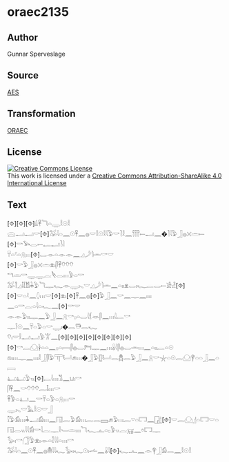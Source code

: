 # oraec2135

## Author

Gunnar Sperveslage

## Source

[AES](https://github.com/simondschweitzer/aes)

## Transformation

[ORAEC](https://oraec.github.io/)

## License

<a rel="license" href="http://creativecommons.org/licenses/by-sa/4.0/"><img alt="Creative Commons License" style="border-width:0" src="https://i.creativecommons.org/l/by-sa/4.0/88x31.png" /></a><br />This work is licensed under a <a rel="license" href="http://creativecommons.org/licenses/by-sa/4.0/">Creative Commons Attribution-ShareAlike 4.0 International License</a>

## Text

[⯑][⯑][⯑]𓏙𓋹𓆓𓏏𓇾𓎛𓇳𓎛<br>
𓈍𓂝𓂝𓎡[⯑]𓅮𓇋𓏏𓈖𓇳𓋹𓈖𓐍𓎟𓎛𓇳𓎛𓇋𓅱𓎡𓍘𓎛𓈖𓋣𓍿𓂝𓈖�𓍘𓇋𓅱𓃀𓐍𓏴𓏛𓍿<br>
[⯑]𓎡𓅨𓂋𓍿𓉻𓂝𓍘𓇋<br>
𓄜𓏏𓍢𓏏𓇶𓏥[⯑]𓂋𓁹𓏏𓁹𓁹𓈖𓈎𓌳𓌙𓏛𓎡𓎟<br>
[⯑]𓎡𓅱𓃀𓐍𓏴𓏛𓁷𓏤𓋴𓋹𓄣𓄣𓄣<br>
𓎔𓏛𓎡𓇾𓇾𓐛𓌸𓂋𓏥𓅱𓏏𓎡<br>
𓅮𓋾𓈎𓄤𓀨𓇓𓅱𓆓𓊃𓆑𓁹𓇾𓏤𓈅𓎟𓈎𓌳𓌙𓏛𓈖𓏏𓏤𓏤𓁷𓂋𓏤𓆑𓐛𓂋𓍿𓀀𓁐[⯑][⯑]𓎟𓏏𓍲𓈖𓆭𓏥𓎟[⯑]𓁷𓏤[⯑]𓋹𓈖𓐍[⯑]𓅱𓃀𓈖𓎡𓈖𓊃𓈖𓏥<br>
𓈖𓏏𓎡𓐛𓏏𓇋𓏏𓆑𓈖[⯑]𓎡𓎟<br>
𓁹𓁹𓅱𓏤𓏤𓊃𓈖𓅱𓃀𓈖𓇶𓎡𓊪𓏏𓂋𓇋𓆴𓁺𓋴𓈖𓏥𓇋𓐛𓎡<br>
𓊃𓌉𓇳𓈖𓄜𓏏𓅱𓏏𓎡𓇾𓏤�𓂋𓇥𓂋𓆑<br>
𓄣𓏤𓎟𓎛𓂝𓂝𓅱𓀠𓈖[⯑][⯑][⯑][⯑][⯑][⯑][⯑][⯑]<br>
[⯑]𓎡𓐛𓈌𓋀𓏏𓏏𓈖𓊪𓏏𓇯𓋴𓐍𓂋𓁀𓊃𓈖𓏥𓏇𓇋𓋴𓐍𓂋𓏛𓏥𓈖𓏏𓏤𓏤𓐛𓏏𓇳<br>
𓁶𓏤𓏥𓊃𓈖𓏥𓎛𓃀𓋴𓅱𓋳𓂡𓂉𓏥�𓃀𓅱𓊅𓂡𓂋𓆣𓂋𓅱𓃀𓈖𓇶𓎡𓇼𓏏𓇳𓐛𓈌𓋁𓏏𓏏𓃀𓈖𓏏𓇯<br>
𓂞𓂞𓅱𓏭[⯑]𓐛𓇋𓏥𓀢𓈖𓂓𓏤𓎡<br>
𓋴𓋹𓈖𓎡𓄣𓄣𓄣𓐛𓄤𓏥𓎡<br>
𓋹𓅱𓏏𓂞𓈖𓎡𓄜𓏏𓅱𓏏𓇶𓏥𓎡<br>
𓇾𓏤𓈅𓎟𓅓𓎛𓇳𓎟𓃀<br>
𓎿𓅱𓀁𓏥𓇓𓂝𓀁𓏥𓈖𓉔𓐛𓅱𓀁𓏥𓐛𓂋𓈙𓂉𓅱𓏥𓐛𓎺𓏏𓉐𓈖𓉗𓉶[⯑]𓎟𓐛𓈌𓊨𓏏𓉐𓎟𓏏𓉔𓂋𓏭𓇋𓇋𓀁𓎡𓇋𓐛𓊃𓎛𓄑𓏛𓏥𓆓𓆑𓊵𓏏𓊪𓅱𓏭𓐛𓄚𓈖𓏌𓉐𓊃<br>
𓅭𓏤𓎡𓃂𓅱𓁷𓏤𓁹𓏏𓎿𓇋𓇋𓏏𓏥𓎡<br>
𓅮𓇋𓏏𓈖𓇳𓋹𓈖𓐍𓄟𓇋𓇋𓆑𓅭𓏤𓆑𓇳𓏤𓌡𓈖𓏇𓇋[⯑]𓆑𓂜𓈖𓁹𓋁𓃀𓀁𓂋𓈖𓎛𓇳𓎛<br>
